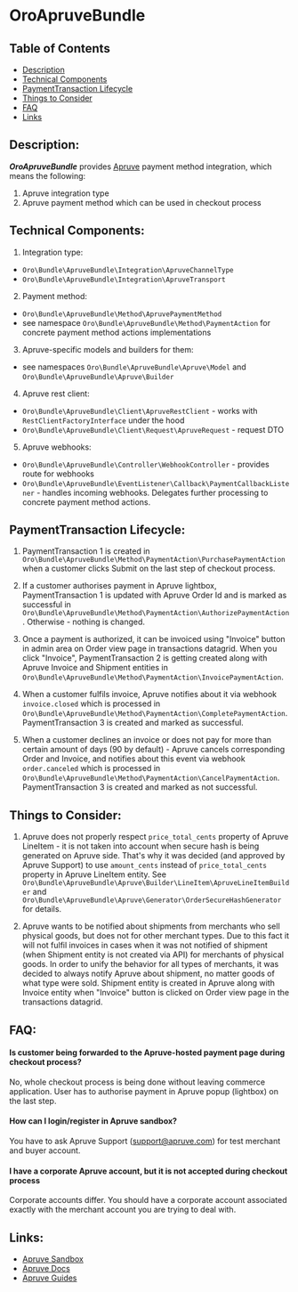 OroApruveBundle
===============

Table of Contents
-----------------
 - [Description](#description)
 - [Technical Components](#technical-components)
 - [PaymentTransaction Lifecycle](#paymenttransaction-lifecycle)
 - [Things to Consider](#things-to-consider)
 - [FAQ](#faq)
 - [Links](#links)


Description:
------------

***OroApruveBundle*** provides [Apruve][0] payment method integration, which means the following:
1. Apruve integration type
2. Apruve payment method which can be used in checkout process


Technical Components:
---------------------
1. Integration type:
 - `Oro\Bundle\ApruveBundle\Integration\ApruveChannelType`
 - `Oro\Bundle\ApruveBundle\Integration\ApruveTransport`
2. Payment method:
 - `Oro\Bundle\ApruveBundle\Method\ApruvePaymentMethod`
 - see namespace `Oro\Bundle\ApruveBundle\Method\PaymentAction` for concrete payment method actions implementations
3. Apruve-specific models and builders for them:
 - see namespaces `Oro\Bundle\ApruveBundle\Apruve\Model` and `Oro\Bundle\ApruveBundle\Apruve\Builder`
4. Apruve rest client:
 - `Oro\Bundle\ApruveBundle\Client\ApruveRestClient` - works with `RestClientFactoryInterface` under the hood
 - `Oro\Bundle\ApruveBundle\Client\Request\ApruveRequest` - request DTO
5. Apruve webhooks:
 - `Oro\Bundle\ApruveBundle\Controller\WebhookController` - provides route for webhooks
 - `Oro\Bundle\ApruveBundle\EventListener\Callback\PaymentCallbackListener` - handles incoming webhooks. Delegates further processing to concrete payment method actions.


PaymentTransaction Lifecycle:
--------------------------------
1. PaymentTransaction 1 is created in `Oro\Bundle\ApruveBundle\Method\PaymentAction\PurchasePaymentAction` when a customer clicks Submit on the last step of checkout process.

2. If a customer authorises payment in Apruve lightbox, PaymentTransaction 1 is updated with Apruve Order Id and is marked as successful in `Oro\Bundle\ApruveBundle\Method\PaymentAction\AuthorizePaymentAction`. Otherwise - nothing is changed.

3. Once a payment is authorized, it can be invoiced using "Invoice" button in admin area on Order view page in transactions datagrid. When you click "Invoice", PaymentTransaction 2 is getting created along with Apruve Invoice and Shipment entities in `Oro\Bundle\ApruveBundle\Method\PaymentAction\InvoicePaymentAction`.

4. When a customer fulfils invoice, Apruve notifies about it via webhook `invoice.closed` which is processed in `Oro\Bundle\ApruveBundle\Method\PaymentAction\CompletePaymentAction`. PaymentTransaction 3 is created and marked as successful.

5. When a customer declines an invoice or does not pay for more than certain amount of days (90 by default) - Apruve cancels corresponding Order and Invoice, and notifies about this event via webhook `order.canceled` which is processed in `Oro\Bundle\ApruveBundle\Method\PaymentAction\CancelPaymentAction`. PaymentTransaction 3 is created and marked as not successful.



Things to Consider:
-------------------
1. Apruve does not properly respect `price_total_cents` property of Apruve LineItem - it is not taken into account when secure hash is being generated on Apruve side. That's why it was decided (and approved by Apruve Support) to use `amount_cents` instead of `price_total_cents` property in Apruve LineItem entity. See `Oro\Bundle\ApruveBundle\Apruve\Builder\LineItem\ApruveLineItemBuilder` and `Oro\Bundle\ApruveBundle\Apruve\Generator\OrderSecureHashGenerator` for details.

2. Apruve wants to be notified about shipments from merchants who sell physical goods, but does not for other merchant types. Due to this fact it will not fulfil invoices in cases when it was not notified of shipment (when Shipment entity is not created via API) for merchants of physical goods. In order to unify the behavior for all types of merchants, it was decided to always notify Apruve about shipment, no matter goods of what type were sold. Shipment entity is created in Apruve along with Invoice entity when "Invoice" button is clicked on Order view page in the transactions datagrid.


FAQ:
----
#### Is customer being forwarded to the Apruve-hosted payment page during checkout process?

No, whole checkout process is being done without leaving commerce application. User has to authorise payment in Apruve popup (lightbox) on the last step.

#### How can I login/register in Apruve sandbox?

You have to ask Apruve Support (support@apruve.com) for test merchant and buyer account.

#### I have a corporate Apruve account, but it is not accepted during checkout process

Corporate accounts differ. You should have a corporate account associated exactly with the merchant account you are trying to deal with.


Links:
------
 - [Apruve Sandbox][1]
 - [Apruve Docs][2]
 - [Apruve Guides][3]


[0]: https://www.apruve.com
[1]: https://test.apruve.com
[2]: https://docs.apruve.com/reference
[3]: https://docs.apruve.com/guides
